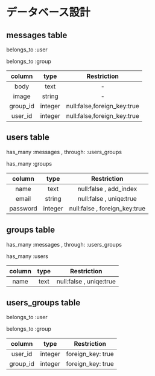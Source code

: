 # データベース設計

## messages table

belongs_to :user

belongs_to :group

|column| type | Restriction |
|:--:|:--:|:--:|
|body|text|-|
|image|string|-|
|group_id|integer| null:false,foreign_key:true |
|user_id|integer| null:false,foreign_key:true |


## users table

has_many :messages , through: :users_groups 

has_many :groups 

|column|type|Restriction|
|:--:|:--:|:--:|
|name|text|null:false , add_index|
|email|string|null:false , uniqe:true|
|password|integer|null:false , foreign_key:true|


## groups table

has_many :messages , through: :users_groups

has_many :users


|column|type|Restriction|
|:--:|:--:|:--:|
|name|text|null:false , uniqe:true|


## users_groups table

belongs_to :user

belongs_to :group

|column|type|Restriction|
|:--:|:--:|:--:|
|user_id|integer|foreign_key: true|
|group_id|integer|foreign_key: true|


